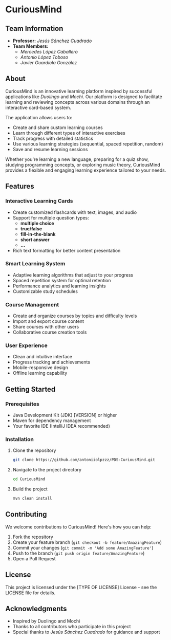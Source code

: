# CuriousMind

## Team Information
- **Professor:** _Jesús Sánchez Cuadrado_
- **Team Members:**
  - _Mercedes López Caballero_
  - _Antonio López Toboso_
  - _Javier Guardiola González_

## About
CuriousMind is an innovative learning platform inspired by successful applications like _Duolingo_ and _Mochi_. Our platform is designed to facilitate learning and reviewing concepts across various domains through an interactive card-based system.

The application allows users to:
- Create and share custom learning courses
- Learn through different types of interactive exercises
- Track progress with detailed statistics
- Use various learning strategies (sequential, spaced repetition, random)
- Save and resume learning sessions

Whether you're learning a new language, preparing for a quiz show, studying programming concepts, or exploring music theory, CuriousMind provides a flexible and engaging learning experience tailored to your needs.

## Features

### Interactive Learning Cards
- Create customized flashcards with text, images, and audio
- Support for multiple question types:
    - **multiple choice**
    - **true/false**
    - **fill-in-the-blank**
    - **short answer**
    - **...**
- Rich text formatting for better content presentation

### Smart Learning System
- Adaptive learning algorithms that adjust to your progress
- Spaced repetition system for optimal retention
- Performance analytics and learning insights
- Customizable study schedules

### Course Management
- Create and organize courses by topics and difficulty levels
- Import and export course content
- Share courses with other users
- Collaborative course creation tools

### User Experience
- Clean and intuitive interface
- Progress tracking and achievements
- Mobile-responsive design
- Offline learning capability

## Getting Started

### Prerequisites
- Java Development Kit (JDK) [VERSION] or higher
- Maven for dependency management
- Your favorite IDE (IntelliJ IDEA recommended)

### Installation
1. Clone the repository
   ```bash
   git clone https://github.com/antoniiolpzzz/PDS-CuriousMind.git
   ```
2. Navigate to the project directory
   ```bash
   cd CuriousMind
   ```
3. Build the project
   ```bash
   mvn clean install
   ```

## Contributing
We welcome contributions to CuriousMind! Here's how you can help:

1. Fork the repository
2. Create your feature branch (`git checkout -b feature/AmazingFeature`)
3. Commit your changes (`git commit -m 'Add some AmazingFeature'`)
4. Push to the branch (`git push origin feature/AmazingFeature`)
5. Open a Pull Request

## License
This project is licensed under the [TYPE OF LICENSE] License - see the LICENSE file for details.

## Acknowledgments
- Inspired by Duolingo and Mochi
- Thanks to all contributors who participate in this project
- Special thanks to _Jesús Sánchez Cuadrado_ for guidance and support
